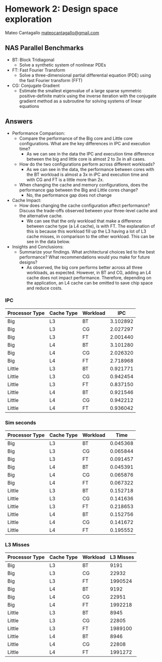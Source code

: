 # Homework 2: Design space exploration
Mateo Cantagallo
mateocantagallo@gmail.com

## NAS Parallel Benchmarks

- BT: Block Tridiagonal
    - Solve a synthetic system of nonlinear PDEs
- FT: Fast Fourier Transform
    - Solve a three-dimensional partial differential equation (PDE) using the fast Fourier transform (FFT)
- CG: Conjugate Gradient
    - Estimate the smallest eigenvalue of a large sparse symmetric positive-definite matrix using the inverse iteration with the conjugate gradient method as a subroutine for solving systems of linear equations

## Answers

- Performance Comparison:
    - Compare the performance of the Big core and Little core configurations. What are the key differences in IPC and execution time?
        - As we can see in the data the IPC and execution time difference between the big and little core
        is almost 2 to 3x in all cases.
    - How do the two configurations perform across different workloads?
        - As we can see in the data, the performance between cores with the BT workload is almost a 3x in iPC and execution time and with
        CG and FT is a little more than 2x.
    - When changing the cache and memory configurations, does the performance gap between the Big and Little cores change?
        - No, the performance gap does not change
- Cache Impact:
    - How does changing the cache configuration affect performance? Discuss the trade-offs observed between your three-level cache and the alternative cache.
        - We can see that the only workload that make a difference between cache type (a L4 cache), is with FT.
        The explanation of this is because this workload fill up the L3 having a lot of L3 cache misses, in comparison to the other
        workload. This can be see in the data below.
- Insights and Conclusions:
    - Summarize your findings. What architectural choices led to the best performance? What recommendations would you make for future designs?
        - As observed, the big core performs better across all three workloads, as expected.
        However, in BT and CG, adding an L4 cache does not impact performance.
        Therefore, depending on the application, an L4 cache can be omitted to save chip space and reduce costs.

### IPC
| Processor Type | Cache Type | Workload | IPC      |
|----------------|------------|----------|----------|
| Big            | L3         | BT       | 3.102892 |
| Big            | L3         | CG       | 2.027297 |
| Big            | L3         | FT       | 2.001440 |
| Big            | L4         | BT       | 3.101280 |
| Big            | L4         | CG       | 2.026320 |
| Big            | L4         | FT       | 2.718968 |
| Little         | L3         | BT       | 0.921771 |
| Little         | L3         | CG       | 0.942454 |
| Little         | L3         | FT       | 0.837150 |
| Little         | L4         | BT       | 0.921546 |
| Little         | L4         | CG       | 0.942212 |
| Little         | L4         | FT       | 0.936042 |

### Sim seconds
| Processor Type | Cache Type | Workload | Time     |
|----------------|------------|----------|----------|
| Big            | L3         | BT       | 0.045368 |
| Big            | L3         | CG       | 0.065844 |
| Big            | L3         | FT       | 0.091457 |
| Big            | L4         | BT       | 0.045391 |
| Big            | L4         | CG       | 0.065876 |
| Big            | L4         | FT       | 0.067322 |
| Little         | L3         | BT       | 0.152718 |
| Little         | L3         | CG       | 0.141636 |
| Little         | L3         | FT       | 0.218653 |
| Little         | L4         | BT       | 0.152756 |
| Little         | L4         | CG       | 0.141672 |
| Little         | L4         | FT       | 0.195552 |

### L3 Misses
| Processor Type | Cache Type | Workload | L3 Misses |
|----------------|------------|----------|---------|
| Big            | L3         | BT       | 9191    |
| Big            | L3         | CG       | 22932   |
| Big            | L3         | FT       | 1990524 |
| Big            | L4         | BT       | 9192    |
| Big            | L4         | CG       | 22951   |
| Big            | L4         | FT       | 1992218 |
| Little         | L3         | BT       | 8945    |
| Little         | L3         | CG       | 22805   |
| Little         | L3         | FT       | 1989100 |
| Little         | L4         | BT       | 8946    |
| Little         | L4         | CG       | 22808   |
| Little         | L4         | FT       | 1991272 |

